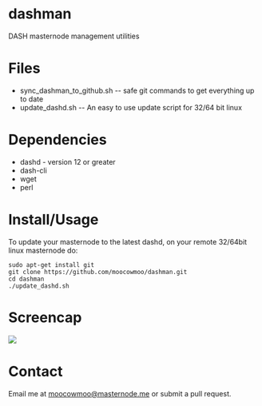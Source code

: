 # dashman

DASH masternode management utilities

# Files

* sync_dashman_to_github.sh -- safe git commands to get everything up to date
* update_dashd.sh -- An easy to use update script for 32/64 bit linux

# Dependencies

* dashd - version 12 or greater
* dash-cli
* wget
* perl

# Install/Usage

To update your masternode to the latest dashd, on your remote 32/64bit linux
masternode do:

    sudo apt-get install git
    git clone https://github.com/moocowmoo/dashman.git
    cd dashman
    ./update_dashd.sh

# Screencap

<img src="https://masternode.me/downloads/dashman-screencap.png">

# Contact

Email me at moocowmoo@masternode.me or submit a pull request.
